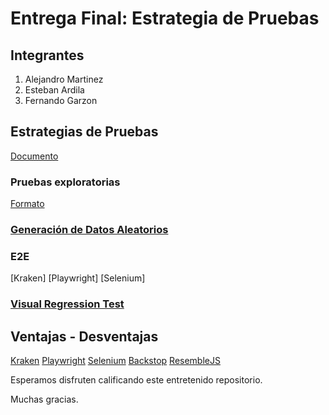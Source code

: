 # Entrega Final: Estrategia de Pruebas

## Integrantes

1. Alejandro Martinez
3. Esteban Ardila
2. Fernando Garzon

## Estrategias de Pruebas

[Documento](https://github.com/mamartinezp123/ghost/blob/master/Estrategia%20de%20Pruebas.pdf)

### Pruebas exploratorias
[Formato]()

### [Generación de Datos Aleatorios](https://github.com/mamartinezp123/ghost/tree/ac4b3ad0324c906dc4a12e8affec081da80c5eaf/Generaci%C3%B3n%20de%20Datos%20-%20Playwright)

### E2E
[Kraken]
[Playwright]
[Selenium]

### [Visual Regression Test]()

## Ventajas - Desventajas
[Kraken](https://github.com/mamartinezp123/ghost/wiki/Pruebas-E2E-con-Kraken)
[Playwright](https://github.com/mamartinezp123/ghost/wiki/Playwright:-Pros-y-Contras)
[Selenium](https://github.com/mamartinezp123/ghost/wiki/Pruebas-E2E-con-Selenium)
[Backstop](https://github.com/mamartinezp123/ghost/wiki/Pruebas-de-regresi%C3%B3n-visual-con-Backstop)
[ResembleJS](https://github.com/mamartinezp123/ghost/wiki/Pruebas-de-regresi%C3%B3n-visual-con-Resemble)



Esperamos disfruten calificando este entretenido repositorio.

Muchas gracias.
